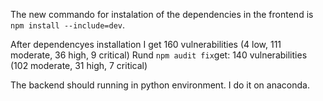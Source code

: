 The new commando for instalation of the dependencies in the frontend is `npm install --include=dev`.

After dependencyes installation I get 160 vulnerabilities (4 low, 111 moderate, 36 high, 9 critical)
Rund `npm audit fix`get: 140 vulnerabilities (102 moderate, 31 high, 7 critical)

The backend should running in python environment. I do it on anaconda.
